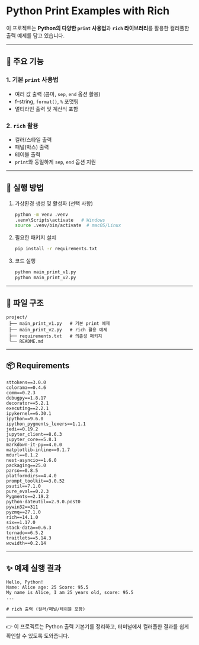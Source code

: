 # Python Print Examples with Rich

이 프로젝트는 **Python의 다양한 `print` 사용법**과
**`rich` 라이브러리**를 활용한 컬러풀한 출력 예제를 담고 있습니다.

---

## 📌 주요 기능

### 1. 기본 `print` 사용법

* 여러 값 출력 (콤마, `sep`, `end` 옵션 활용)
* f-string, `format()`, `%` 포맷팅
* 멀티라인 출력 및 계산식 포함

### 2. `rich` 활용

* 컬러/스타일 출력
* 패널(박스) 출력
* 테이블 출력
* `print`와 동일하게 `sep`, `end` 옵션 지원

---

## 🚀 실행 방법

1. 가상환경 생성 및 활성화 (선택 사항)

   ```bash
   python -m venv .venv
   .venv\Scripts\activate   # Windows
   source .venv/bin/activate  # macOS/Linux
   ```

2. 필요한 패키지 설치

   ```bash
   pip install -r requirements.txt
   ```

3. 코드 실행

   ```bash
   python main_print_v1.py
   python main_print_v2.py
   ```

---

## 📂 파일 구조

```
project/
 ├── main_print_v1.py   # 기본 print 예제
 ├── main_print_v2.py   # rich 활용 예제
 ├── requirements.txt   # 의존성 패키지
 └── README.md
```

---

## 📦 Requirements

```text
sttokens==3.0.0
colorama==0.4.6
comm==0.2.3
debugpy==1.8.17
decorator==5.2.1
executing==2.2.1
ipykernel==6.30.1
ipython==9.6.0
ipython_pygments_lexers==1.1.1
jedi==0.19.2
jupyter_client==8.6.3
jupyter_core==5.8.1
markdown-it-py==4.0.0
matplotlib-inline==0.1.7
mdurl==0.1.2
nest-asyncio==1.6.0
packaging==25.0
parso==0.8.5
platformdirs==4.4.0
prompt_toolkit==3.0.52
psutil==7.1.0
pure_eval==0.2.3
Pygments==2.19.2
python-dateutil==2.9.0.post0
pywin32==311
pyzmq==27.1.0
rich==14.1.0
six==1.17.0
stack-data==0.6.3
tornado==6.5.2
traitlets==5.14.3
wcwidth==0.2.14
```

---

## ✨ 예제 실행 결과

```text
Hello, Python!
Name: Alice age: 25 Score: 95.5
My name is Alice, I am 25 years old, score: 95.5
...

# rich 출력 (컬러/패널/테이블 포함)
```

---

👉 이 프로젝트는 Python 출력 기본기를 정리하고,
터미널에서 컬러풀한 결과를 쉽게 확인할 수 있도록 도와줍니다.
